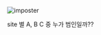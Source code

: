![imposter](https://user-images.githubusercontent.com/60165706/94456847-bd050880-01ee-11eb-9683-c402232ecc64.png)


site 별 A, B C 중 누가 범인일까??

